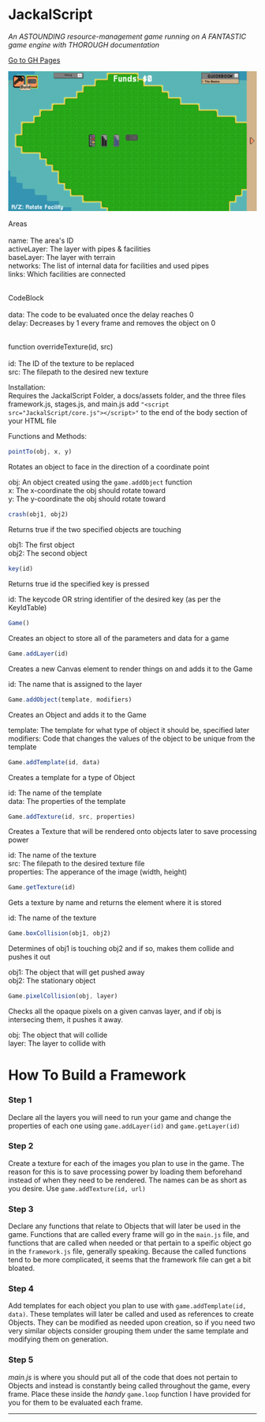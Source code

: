 # JackalScript
<i>An ASTOUNDING resource-management game running on A FANTASTIC game engine with THOROUGH documentation</i>

[Go to GH Pages](https://jackal-42.github.io/Industry-Game/)


![Screenshot from dev build, not representative of final product](https://github.com/Jackal-42/Industry-Game/raw/industrial/docs/Screenshot%202022-02-01%202.22.07%20PM.png)

Areas<br><br>
name: The area's ID<br>
activeLayer: The layer with pipes & facilities<br>
baseLayer: The layer with terrain<br>
networks: The list of internal data for facilities and used pipes<br>
links: Which facilities are connected<br><br>

CodeBlock<br><br>
data: The code to be evaluated once the delay reaches 0<br>
delay: Decreases by 1 every frame and removes the object on 0<br><br>

function overrideTexture(id, src)<br><br>
id: The ID of the texture to be replaced<br>
src: The filepath to the desired new texture<br>


Installation:<br>
  Requires the JackalScript Folder, a docs/assets folder, and the three files framework.js, stages.js, and main.js
  add `"<script src="JackalScript/core.js"></script>"` to the end of the body section of your HTML file


Functions and Methods:



```js
pointTo(obj, x, y)
```
 Rotates an object to face in the direction of a coordinate point


  obj: An object created using the `game.addObject` function<br>
  x: The x-coordinate the obj should rotate toward<br>
  y: The y-coordinate the obj should rotate toward

```js
crash(obj1, obj2)
```
Returns true if the two specified objects are touching

  obj1: The first object<br>
  obj2: The second object



```js
key(id)
```
Returns true id the specified key is pressed

  id: The keycode OR string identifier of the desired key (as per the KeyIdTable)




```js
Game()
```
Creates an object to store all of the parameters and data for a game




```js
Game.addLayer(id)
```
Creates a new Canvas element to render things on and adds it to the Game

  id: The name that is assigned to the layer




```js
Game.addObject(template, modifiers)
```
Creates an Object and adds it to the Game

  template: The template for what type of object it should be, specified later<br>
  modifiers: Code that changes the values of the object to be unique from the template




```js
Game.addTemplate(id, data)
```
Creates a template for a type of Object

  id: The name of the template<br>
  data: The properties of the template




```js
Game.addTexture(id, src, properties)
```
Creates a Texture that will be rendered onto objects later to save processing power

  id: The name of the texture<br>
  src: The filepath to the desired texture file<br>
  properties: The apperance of the image (width, height)




```js
Game.getTexture(id)
```
Gets a texture by name and returns the element where it is stored

  id: The name of the texture




```js
Game.boxCollision(obj1, obj2)
```
Determines of obj1 is touching obj2 and if so, makes them collide and pushes it out

  obj1: The object that will get pushed away<br>
  obj2: The stationary object




```js
Game.pixelCollision(obj, layer)
```
Checks all the opaque pixels on a given canvas layer, and if obj is intersecing them, it pushes it away.

  obj: The object that will collide<br>
  layer: The layer to collide with

# How To Build a Framework

<h3>Step 1</h3>
Declare all the layers you will need to run your game and change the properties of each one using <code>game.addLayer(id)</code> and <code>game.getLayer(id)</code>

<h3>Step 2</h3>
Create a texture for each of the images you plan to use in the game. The reason for this is to save processing power by loading them beforehand instead of when they need to be rendered. The names can be as short as you desire. Use <code>game.addTexture(id, url)</code>

<h3>Step 3</h3>
Declare any functions that relate to Objects that will later be used in the game. Functions that are called every frame will go in the <code>main.js</code> file, and functions that are called when needed or that pertain to a speific object go in the <code>framework.js</code> file, generally speaking. Because the called functions tend to be more complicated, it seems that the framework file can get a bit bloated.

<h3>Step 4</h3>
Add templates for each object you plan to use with <code>game.addTemplate(id, data)</code>. These templates will later be called and used as references to create Objects. They can be modified as needed upon creation, so if you need two very similar objects consider grouping them under the same template and modifying them on generation.

<h3>Step 5</h3>
<i>main.js</i> is where you should put all of the code that does not pertain to Objects and instead is constantly being called throughout the game, every frame. Place these inside the <i>handy</i> <code>game.loop</code> function I have provided for you for them to be evaluated each frame.

<hr>
